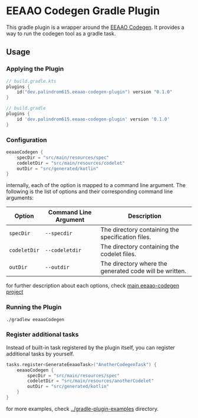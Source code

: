 # EEAAO Codegen Gradle Plugin

This gradle plugin is a wrapper around the [EEAAO Codegen](../README.md). It provides a way to run the codegen tool as a gradle task.

## Usage

### Applying the Plugin

```kotlin
// build.gradle.kts
plugins {
    id("dev.palindrom615.eeaao-codegen-plugin") version "0.1.0"
}
```

```groovy
// build.gradle
plugins {
    id 'dev.palindrom615.eeaao-codegen-plugin' version '0.1.0'
}
```

### Configuration

```kotlin
eeaaoCodegen {
    specDir = "src/main/resources/spec"
    codeletDir = "src/main/resources/codelet"
    outDir = "src/generated/kotlin"
}
```

internally, each of the option is mapped to a command line argument. The following is the list of options and their corresponding command line arguments:

| Option | Command Line Argument | Description |
|--------|--------------------|-------------|
| `specDir` | `--specdir` | The directory containing the specification files. |
| `codeletDir` | `--codeletdir` | The directory containing the codelet files. |
| `outDir` | `--outdir` | The directory where the generated code will be written. |

for further description about each options, check [main eeaao-codegen project](../README.md)

### Running the Plugin

```bash
./gradlew eeaaoCodegen
```

### Register additional tasks

Instead of built-in task registered by the plugin itself, you can register additional tasks by yourself.

```kotlin
tasks.register<GenerateEeaaoTask>("AnotherCodegenTask") {
    eeaaoCodegen {
        specDir = "src/main/resources/spec"
        codeletDir = "src/main/resources/anotherCodelet"
        outDir = "src/generated/kotlin"
    }
}
```

for more examples, check [../gradle-plugin-examples](../gradle-plugin-examples) directory.
